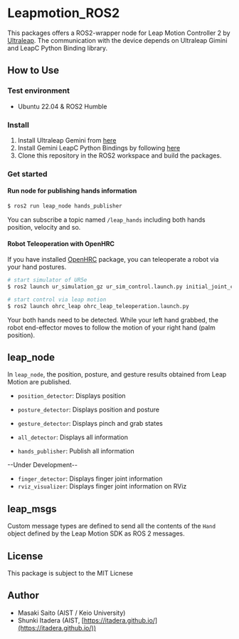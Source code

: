 # Leapmotion_ROS2
This packages offers a ROS2-wrapper node for Leap Motion Controller 2 by [Ultraleap](https://www.ultraleap.com/). The communication with the device depends on Ultraleap Gimini and LeapC Python Binding library.

## How to Use

### Test environment
- Ubuntu 22.04 & ROS2 Humble 


### Install
1. Install Ultraleap Gemini from [here](https://leap2.ultraleap.com/downloads/)
1. Install Gemini LeapC Python Bindings by following [here](https://github.com/ultraleap/leapc-python-bindings)
1. Clone this repository in the ROS2 workspace and build the packages.

### Get started
#### Run node for publishing hands information
```bash
$ ros2 run leap_node hands_publisher 
```
You can subscribe a topic named ``/leap_hands`` including both hands position, velocity and so.

#### Robot Teleoperation with OpenHRC 
If you have installed [OpenHRC](https://github.com/Automation-Research-Team/OpenHRC) package, you can teleoperate a robot via your hand postures.


```bash
# start simulator of UR5e
$ ros2 launch ur_simulation_gz ur_sim_control.launch.py initial_joint_controller:=forward_velocity_controller launch_rviz:=false

# start control via leap motion
$ ros2 launch ohrc_leap ohrc_leap_teleoperation.launch.py 
```
Your both hands need to be detected. While your left hand grabbed, the robot end-effector moves to follow the motion of your right hand (palm position).




## leap_node

In `leap_node`, the position, posture, and gesture results obtained from Leap Motion are published.

- `position_detector`: Displays position
- `posture_detector`: Displays position and posture
- `gesture_detector`: Displays pinch and grab states
- `all_detector`: Displays all information

- `hands_publisher`: Publish all information

--Under Development--
- `finger_detector`: Displays finger joint information
- `rviz_visualizer`: Displays finger joint information on RViz

## leap_msgs

Custom message types are defined to send all the contents of the `Hand` object defined by the Leap Motion SDK as ROS 2 messages.


## License
This package is subject to the MIT Licnese

## Author
- Masaki Saito (AIST / Keio University)
- Shunki Itadera (AIST, [https://itadera.github.io/](https://itadera.github.io/))